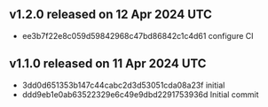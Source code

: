 ## v1.2.0 released on 12 Apr 2024 UTC
  * ee3b7f22e8c059d59842968c47bd86842c1c4d61 configure CI
## v1.1.0 released on 11 Apr 2024 UTC
  * 3dd0d651353b147c44cabc2d3d53051cda08a23f initial
  * ddd9eb1e0ab63522329e6c49e9dbd2291753936d Initial commit
